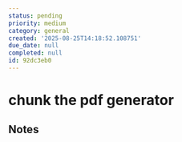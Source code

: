 ```yaml
---
status: pending
priority: medium
category: general
created: '2025-08-25T14:18:52.108751'
due_date: null
completed: null
id: 92dc3eb0
---
```


# chunk the pdf generator

## Notes
<!-- Notes will be added here as they're created -->
